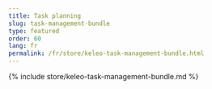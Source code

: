 ```yaml
---
title: Task planning
slug: task-management-bundle
type: featured
order: 60
lang: fr
permalink: /fr/store/keleo-task-management-bundle.html
---
```


{% include store/keleo-task-management-bundle.md %}
